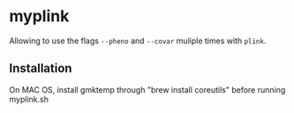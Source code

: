 # myplink

Allowing to use the flags `--pheno` and `--covar` muliple times with `plink`.

## Installation

On MAC OS, install gmktemp through "brew install coreutils" before running myplink.sh
